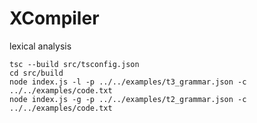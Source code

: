 # XCompiler

lexical analysis
```shell
tsc --build src/tsconfig.json
cd src/build
node index.js -l -p ../../examples/t3_grammar.json -c ../../examples/code.txt
node index.js -g -p ../../examples/t2_grammar.json -c ../../examples/code.txt
```